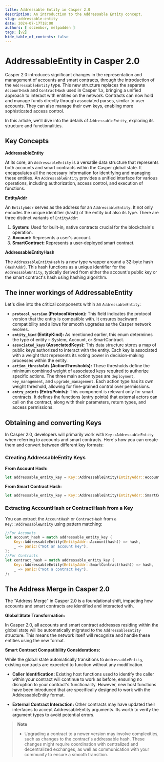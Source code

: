 ```yaml
---
title: Addressable Entity in Casper 2.0
description: An introduction to the Addressable Entity concept. 
slug: addressable-entity
date: 2024-07-17T18:00
authors: [ sczembor, melpadden ]
tags: [v2]
hide_table_of_contents: false
---
```


# AddressableEntity in Casper 2.0

Casper 2.0 introduces significant changes in the representation and management of accounts and smart contracts, through the introduction of the `AddressableEntity` type. This new structure replaces the separate `AccountHash` and `ContractHash` used in Casper 1.x, bringing a unified approach to interact with entities on the network. Contracts can now hold and manage funds directly through associated purses, similar to user accounts. They can also manage their own keys, enabling more sophisticated access control.

In this article, we'll dive into the details of `AddressableEntity`, exploring its structure and functionalities.

<!-- truncate -->

## Key Concepts

**AddressableEntity**

At its core, an `AddressableEntity` is a versatile data structure that represents both accounts and smart contracts within the Casper global state. It encapsulates all the necessary information for identifying and managing these entities. An `AddressableEntity` provides a unified interface for various operations, including authorization, access control, and execution of functions.

**EntityAddr**

An `EntityAddr` serves as the address for an `AddressableEntity`. It not only encodes the unique identifier (hash) of the entity but also its type. There are three distinct variants of `EntityAddr`:

1.  **System:** Used for built-in, native contracts crucial for the blockchain's operation.
2.  **Account:**  Represents a user's account.
3.  **SmartContract:** Represents a user-deployed smart contract.

**AddressableEntityHash**

The `AddressableEntityHash` is a new type wrapper around a 32-byte hash (`HashAddr`). This hash functions as a unique identifier for the `AddressableEntity`, typically derived from either the account's public key or the smart contract's hash using hashing algorithm.

## The inner workings of AddressableEntity

Let's dive into the critical components within an `AddressableEntity`:

*   **`protocol_version` (ProtocolVersion):**  This field indicates the protocol version that the entity is compatible with. It ensures backward compatibility and allows for smooth upgrades as the Casper network evolves.
*   **`entity_kind` (EntityKind):** As mentioned earlier, this enum determines the type of entity – System, Account, or SmartContract.
*   **`associated_keys` (AssociatedKeys):** This data structure stores a map of public keys authorized to interact with the entity. Each key is associated with a weight that represents its voting power in decision-making processes within the entity.
*   **`action_thresholds` (ActionThresholds):** These thresholds define the minimum combined weight of associated keys required to authorize specific actions. The three main action types are `deployment`, `key_management`, and `upgrade_management`. Each action type has its own weight threshold, allowing for fine-grained control over permissions.
*   **`entry_points` (EntryPoints):** This component is relevant only for smart contracts. It defines the functions (entry points) that external actors can call on the contract, along with their parameters, return types, and access permissions.

## Obtaining and converting Keys

In Casper 2.0, developers will primarily work with `Key::AddressableEntity` when referring to accounts and smart contracts. Here's how you can create them and convert between different key formats:

### Creating AddressableEntity Keys

**From Account Hash:**

```rust
let addressable_entity_key = Key::AddressableEntity(EntityAddr::Account(account_hash)); 
```

**From Smart Contract Hash:**

```rust
let addressable_entity_key = Key::AddressableEntity(EntityAddr::SmartContract(contract_hash));
```

### Extracting AccountHash or ContractHash from a Key
You can extract the `AccountHash` or `ContractHash` from a `Key::AddressableEntity` using pattern matching:

```rust
//For Accounts
let account_hash = match addressable_entity_key {
    Key::AddressableEntity(EntityAddr::Account(hash)) => hash,
    _ => panic!("Not an account key"), 
};
//For Contracts
let contract_hash = match addressable_entity_key {
    Key::AddressableEntity(EntityAddr::SmartContract(hash)) => hash,
    _ => panic!("Not a contract key"), 
};
```

## The Address Merge in Casper 2.0

The "Address Merge" in Casper 2.0 is a foundational shift, impacting how accounts and smart contracts are identified and interacted with.  

**Global State Transformation:**

In Casper 2.0, all accounts and smart contract addresses residing within the global state will be automatically migrated to the `AddressableEntity` structure. This means the network itself will recognize and handle these entities using the new format.

**Smart Contract Compatibility Considerations:**

While the global state automatically transitions to `AddressableEntity`, existing contracts are expected to function without any modification. 

* **Caller Identification:**
Existing host functions used to identify the caller within your contract will continue to work as before, ensuring no disruption to your contract's functionality. However, new host functions have been introduced that are specifically designed to work with the AddressableEntity format.

* **External Contract Interaction:** Other contracts may have updated their interfaces to accept AddressableEntity arguments. Its worth to verify the argument types to avoid potential errors.

> **Note**
> * Upgrading a contract to a newer version may involve complexities, such as changes to the contract's addressable hash. These changes might require coordination with centralized and decentralized exchanges, as well as communication with your community to ensure a smooth transition.